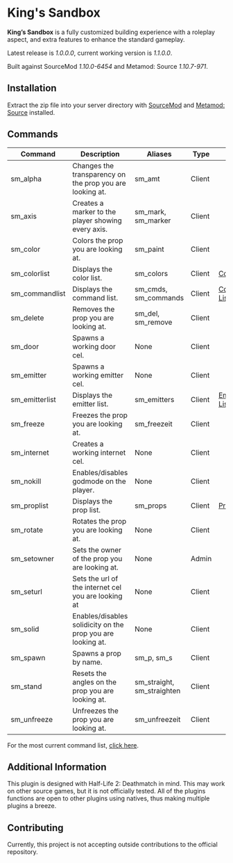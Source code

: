 # King's Sandbox

**King’s Sandbox** is a fully customized building experience with a roleplay aspect, and extra features to enhance the standard gameplay.

Latest release is *1.0.0.0*, current working version is *1.1.0.0*.

Built against SourceMod *1.10.0-6454* and Metamod: Source *1.10.7-971*.

## Installation

Extract the zip file into your server directory with [SourceMod](https://www.sourcemod.net/) and [Metamod: Source](https://www.sourcemm.net/) installed.

## Commands
Command | Description | Aliases | Type | Extra
--- | --- | --- | --- | ---
sm_alpha|Changes the transparency on the prop you are looking at.|sm_amt|Client|
sm_axis|Creates a marker to the player showing every axis.|sm_mark, sm_marker|Client|
sm_color|Colors the prop you are looking at.|sm_paint|Client|
sm_colorlist|Displays the color list.|sm_colors|Client|[Color List](https://rockzehh.github.io/kingssandbox/1.0.0.0/colorlist_export.html)
sm_commandlist|Displays the command list.|sm_cmds, sm_commands|Client|[Command List](https://rockzehh.github.io/kingssandbox/1.0.0.0/commandlist_export.html)
sm_delete|Removes the prop you are looking at.|sm_del, sm_remove|Client|
sm_door|Spawns a working door cel.|None|Client|
sm_emitter|Spawns a working emitter cel.|None|Client|
sm_emitterlist|Displays the emitter list.|sm_emitters|Client|[Emitters List](https://rockzehh.github.io/kingssandbox/1.0.0.0/emitters.html)
sm_freeze|Freezes the prop you are looking at.|sm_freezeit|Client|
sm_internet|Creates a working internet cel.|None|Client|
sm_nokill|Enables/disables godmode on the player.|None|Client|
sm_proplist|Displays the prop list.|sm_props|Client|[Prop List](https://rockzehh.github.io/kingssandbox/1.0.0.0/proplist_export.html)
sm_rotate|Rotates the prop you are looking at.|None|Client|
sm_setowner|Sets the owner of the prop you are looking at.|None|Admin|
sm_seturl|Sets the url of the internet cel you are looking at|None|Client|
sm_solid|Enables/disables solidicity on the prop you are looking at.|None|Client|
sm_spawn|Spawns a prop by name.|sm_p, sm_s|Client|
sm_stand|Resets the angles on the prop you are looking at.|sm_straight, sm_straighten|Client|
sm_unfreeze|Unfreezes the prop you are looking at.|sm_unfreezeit|Client|

For the most current command list, [click here](https://rockzehh.github.io/kingssandbox/1.0.0.0/commandlist_export.html).
## Additional Information
This plugin is designed with Half-Life 2: Deathmatch in mind. This may work on other source games, but it is not officially tested. All of the plugins functions are open to other plugins using natives, thus making multiple plugins a breeze.

## Contributing
Currently, this project is not accepting outside contributions to the official repository.
